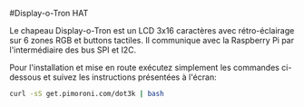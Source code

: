 <!--
---
name: Display-o-Tron HAT
class: board
type: tous
manufacturer: Pimoroni
url: https://github.com/pimoroni/dot3k
description: Un LCD 3x16 avec rétro-éclairage sur 6 zones RGB et buttons tactiles
pincount: 40
pin:
  '3':
    mode: i2c
  '5':
    mode: i2c
  '22':
    name: LCD CMD/DATA
    mode: output
    active: high
  '19':
    mode: spi
  '22':
    name: Selection Registre LCD
    mode: output
  '23':
    mode: spi
  '24':
    name: Selection Puce LCD
    mode: chipselect
    active: high
  '32':
    name: Reset LCD
    mode: output
    active: low
-->
#Display-o-Tron HAT

Le chapeau Display-o-Tron est un LCD 3x16 caractères avec rétro-éclairage sur 6 zones RGB et buttons tactiles. Il communique avec la Raspberry Pi par l'intermédiaire des bus SPI et I2C.

Pour l'installation et mise en route exécutez simplement les commandes ci-dessous et suivez les instructions présentées à l'écran:

```bash
curl -sS get.pimoroni.com/dot3k | bash
```
